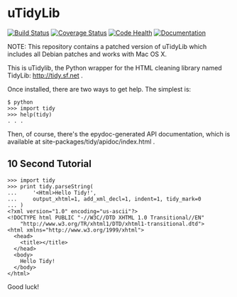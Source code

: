uTidyLib
========

[![Build Status](https://travis-ci.org/nijel/utidylib.svg?branch=master)](https://travis-ci.org/nijel/utidylib)
[![Coverage Status](https://img.shields.io/coveralls/nijel/utidylib.svg)](https://coveralls.io/r/nijel/utidylib?branch=master)
[![Code Health](https://landscape.io/github/nijel/utidylib/master/landscape.png)](https://landscape.io/github/nijel/utidylib/master)
[![Documentation](https://readthedocs.org/projects/utidylib/badge/?version=latest)](http://utidylib.readthedocs.org/en/latest/)

NOTE: This repository contains a patched version of uTidyLib which
includes all Debian patches and works with Mac OS X.

This is uTidylib, the Python wrapper for the HTML cleaning
library named TidyLib: http://tidy.sf.net .

Once installed, there are two ways to get help.  The simplest is:

    $ python
    >>> import tidy
    >>> help(tidy)
    . . .

Then, of course, there's the epydoc-generated API documentation, which
is available at site-packages/tidy/apidoc/index.html .

10 Second Tutorial
------------------

    >>> import tidy
    >>> print tidy.parseString(
    ...     '<Html>Hello Tidy!',
    ...     output_xhtml=1, add_xml_decl=1, indent=1, tidy_mark=0
    ... )
    <?xml version="1.0" encoding="us-ascii"?>
    <!DOCTYPE html PUBLIC "-//W3C//DTD XHTML 1.0 Transitional//EN"
        "http://www.w3.org/TR/xhtml1/DTD/xhtml1-transitional.dtd">
    <html xmlns="http://www.w3.org/1999/xhtml">
      <head>
        <title></title>
      </head>
      <body>
        Hello Tidy!
      </body>
    </html>


Good luck!
